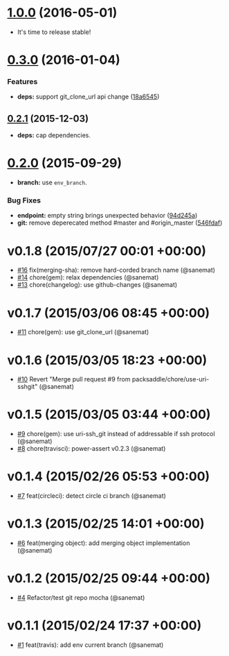 <a name="1.0.0"></a>
# [1.0.0](https://github.com/packsaddle/ruby-saddler-reporter-support-git/compare/v0.3.0...v1.0.0) (2016-05-01)

* It's time to release stable!


<a name="0.3.0"></a>
# [0.3.0](https://github.com/packsaddle/ruby-saddler-reporter-support-git/compare/v0.2.1...v0.3.0) (2016-01-04)


### Features

* **deps:** support git_clone_url api change ([18a6545](https://github.com/packsaddle/ruby-saddler-reporter-support-git/commit/18a6545))



<a name="0.2.1"></a>
## [0.2.1](https://github.com/packsaddle/ruby-saddler-reporter-support-git/compare/v0.2.0...v0.2.1) (2015-12-03)

* **deps:** cap dependencies.


<a name="0.2.0"></a>
# [0.2.0](https://github.com/packsaddle/ruby-saddler-reporter-support-git/compare/v0.1.8...v0.2.0) (2015-09-29)

* **branch:** use `env_branch`.

### Bug Fixes

* **endpoint:** empty string brings unexpected behavior ([94d245a](https://github.com/packsaddle/ruby-saddler-reporter-support-git/commit/94d245a))
* **git:** remove deperecated method #master and #origin_master ([546fdaf](https://github.com/packsaddle/ruby-saddler-reporter-support-git/commit/546fdaf))


# v0.1.8 (2015/07/27 00:01 +00:00)
- [#16](https://github.com/packsaddle/ruby-saddler-reporter-support-git/pull/16) fix(merging-sha): remove hard-corded branch name (@sanemat)
- [#14](https://github.com/packsaddle/ruby-saddler-reporter-support-git/pull/14) chore(gem): relax dependencies (@sanemat)
- [#13](https://github.com/packsaddle/ruby-saddler-reporter-support-git/pull/13) chore(changelog): use github-changes (@sanemat)

# v0.1.7 (2015/03/06 08:45 +00:00)
- [#11](https://github.com/packsaddle/ruby-saddler-reporter-support-git/pull/11) chore(gem): use git_clone_url (@sanemat)

# v0.1.6 (2015/03/05 18:23 +00:00)
- [#10](https://github.com/packsaddle/ruby-saddler-reporter-support-git/pull/10) Revert "Merge pull request #9 from packsaddle/chore/use-uri-sshgit" (@sanemat)

# v0.1.5 (2015/03/05 03:44 +00:00)
- [#9](https://github.com/packsaddle/ruby-saddler-reporter-support-git/pull/9) chore(gem): use uri-ssh_git instead of addressable if ssh protocol (@sanemat)
- [#8](https://github.com/packsaddle/ruby-saddler-reporter-support-git/pull/8) chore(travisci): power-assert v0.2.3 (@sanemat)

# v0.1.4 (2015/02/26 05:53 +00:00)
- [#7](https://github.com/packsaddle/ruby-saddler-reporter-support-git/pull/7) feat(circleci): detect circle ci branch (@sanemat)

# v0.1.3 (2015/02/25 14:01 +00:00)
- [#6](https://github.com/packsaddle/ruby-saddler-reporter-support-git/pull/6) feat(merging object): add merging object implementation (@sanemat)

# v0.1.2 (2015/02/25 09:44 +00:00)
- [#4](https://github.com/packsaddle/ruby-saddler-reporter-support-git/pull/4) Refactor/test git repo mocha (@sanemat)

# v0.1.1 (2015/02/24 17:37 +00:00)
- [#1](https://github.com/packsaddle/ruby-saddler-reporter-support-git/pull/1) feat(travis): add env current branch (@sanemat)
